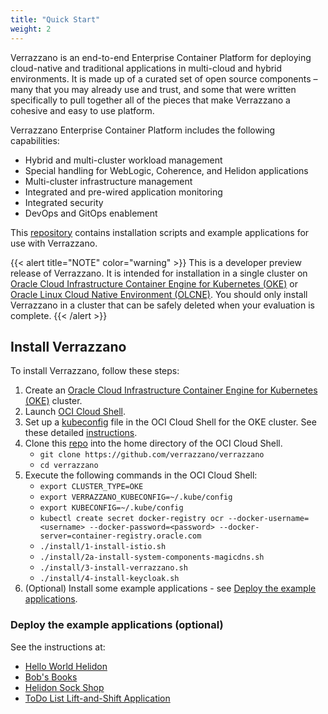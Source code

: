 ```yaml
---
title: "Quick Start"
weight: 2
---
```


Verrazzano is an end-to-end Enterprise Container Platform for deploying cloud-native and traditional applications in multi-cloud and hybrid environments. It is made up of a curated set of open source components – many that you may already use and trust, and some that were written specifically to pull together all of the pieces that make Verrazzano a cohesive and easy to use platform.

Verrazzano Enterprise Container Platform includes the following capabilities:

* Hybrid and multi-cluster workload management
* Special handling for WebLogic, Coherence, and Helidon applications
* Multi-cluster infrastructure management
* Integrated and pre-wired application monitoring
* Integrated security
* DevOps and GitOps enablement

This [repository](https://github.com/verrazzano/verrazzano) contains installation scripts and example applications for use with Verrazzano.

{{< alert title="NOTE" color="warning" >}}
This is a developer preview release of Verrazzano. It is intended for installation in a single cluster on
[Oracle Cloud Infrastructure Container Engine for Kubernetes (OKE)](https://docs.cloud.oracle.com/en-us/iaas/Content/ContEng/Concepts/contengoverview.htm)
or [Oracle Linux Cloud Native Environment (OLCNE)](https://docs.oracle.com/en/operating-systems/olcne/).
You should only install Verrazzano in a cluster that can be safely deleted when your evaluation is complete.
{{< /alert >}}

## Install Verrazzano

To install Verrazzano, follow these steps:

1. Create an [Oracle Cloud Infrastructure Container Engine for Kubernetes (OKE)](https://docs.cloud.oracle.com/en-us/iaas/Content/ContEng/Concepts/contengoverview.htm) cluster.
1. Launch [OCI Cloud Shell](https://docs.cloud.oracle.com/en-us/iaas/Content/API/Concepts/cloudshellgettingstarted.htm).
1. Set up a [kubeconfig](https://kubernetes.io/docs/concepts/configuration/organize-cluster-access-kubeconfig/) file in the OCI Cloud Shell for the OKE cluster. See these detailed [instructions](https://docs.cloud.oracle.com/en-us/iaas/Content/ContEng/Tasks/contengdownloadkubeconfigfile.htm).
1. Clone this [repo](https://github.com/verrazzano/verrazzano) into the home directory of the OCI Cloud Shell.
   - `git clone https://github.com/verrazzano/verrazzano`
   - `cd verrazzano`
1. Execute the following commands in the OCI Cloud Shell:
   - `export CLUSTER_TYPE=OKE`
   - `export VERRAZZANO_KUBECONFIG=~/.kube/config`
   - `export KUBECONFIG=~/.kube/config`
   - `kubectl create secret docker-registry ocr --docker-username=<username> --docker-password=<password> --docker-server=container-registry.oracle.com`
   - `./install/1-install-istio.sh`
   - `./install/2a-install-system-components-magicdns.sh`
   - `./install/3-install-verrazzano.sh`
   - `./install/4-install-keycloak.sh`
1. (Optional) Install some example applications - see [Deploy the example applications](#deploy-the-example-applications).

### Deploy the example applications (optional)

See the instructions at:

- [Hello World Helidon ](https://github.com/verrazzano/verrazzano/blob/master/examples/hello-helidon/README.md)
- [Bob's Books](https://github.com/verrazzano/verrazzano/tree/master/examples/bobs-books/README.md)
- [Helidon Sock Shop](https://github.com/verrazzano/verrazzano/blob/master/examples/sock-shop/README.md)
- [ToDo List Lift-and-Shift Application](https://github.com/verrazzano/examples/blob/master/todo-list/README.md)
